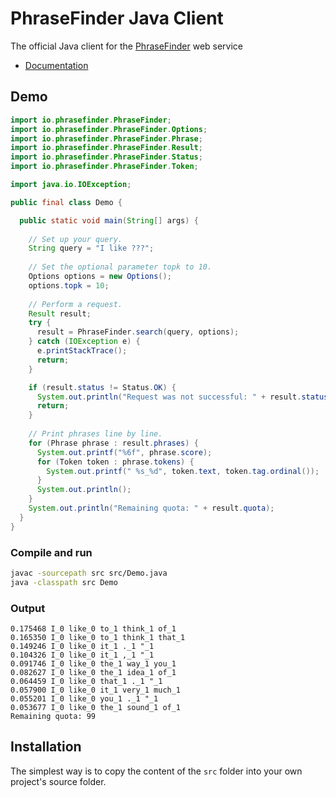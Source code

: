 # PhraseFinder Java Client

The official Java client for the [PhraseFinder](http://phrasefinder.io) web service

* [Documentation](https://mtrenkmann.github.io/phrasefinder-client-java/)

## Demo

```java
import io.phrasefinder.PhraseFinder;
import io.phrasefinder.PhraseFinder.Options;
import io.phrasefinder.PhraseFinder.Phrase;
import io.phrasefinder.PhraseFinder.Result;
import io.phrasefinder.PhraseFinder.Status;
import io.phrasefinder.PhraseFinder.Token;

import java.io.IOException;

public final class Demo {

  public static void main(String[] args) {
    
    // Set up your query.
    String query = "I like ???";
    
    // Set the optional parameter topk to 10.
    Options options = new Options();
    options.topk = 10;
    
    // Perform a request.
    Result result;
    try {
      result = PhraseFinder.search(query, options);
    } catch (IOException e) {
      e.printStackTrace();
      return;
    }

    if (result.status != Status.OK) {
      System.out.println("Request was not successful: " + result.status);
      return;
    }
    
    // Print phrases line by line.
    for (Phrase phrase : result.phrases) {
      System.out.printf("%6f", phrase.score);
      for (Token token : phrase.tokens) {
        System.out.printf(" %s_%d", token.text, token.tag.ordinal());
      }
      System.out.println();
    }
    System.out.println("Remaining quota: " + result.quota);
  }
}
```

### Compile and run

```sh
javac -sourcepath src src/Demo.java
java -classpath src Demo
```

### Output

```
0.175468 I_0 like_0 to_1 think_1 of_1
0.165350 I_0 like_0 to_1 think_1 that_1
0.149246 I_0 like_0 it_1 ._1 "_1
0.104326 I_0 like_0 it_1 ,_1 "_1
0.091746 I_0 like_0 the_1 way_1 you_1
0.082627 I_0 like_0 the_1 idea_1 of_1
0.064459 I_0 like_0 that_1 ._1 "_1
0.057900 I_0 like_0 it_1 very_1 much_1
0.055201 I_0 like_0 you_1 ._1 "_1
0.053677 I_0 like_0 the_1 sound_1 of_1
Remaining quota: 99
```

## Installation

The simplest way is to copy the content of the `src` folder into your own
project's source folder.


